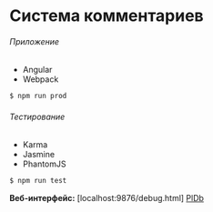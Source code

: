 # Система комментариев
###### Приложение
- Angular
- Webpack
```sh
$ npm run prod
```

###### Тестирование

- Karma
- Jasmine
- PhantomJS

```sh
$ npm run test
```

**Веб-интерфейс:**
[localhost:9876/debug.html] [PlDb]

[//]: #
[PlDb]: <http://localhost:9876/debug.html>
